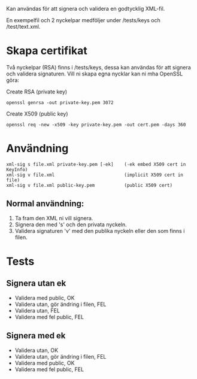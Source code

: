 ﻿Kan användas för att signera och validera en godtycklig XML-fil.

En exempelfil och 2 nyckelpar medföljer under /tests/keys och /test/text.xml.

# Skapa certifikat

Två nyckelpar (RSA) finns i /tests/keys, dessa kan användas för att signera och validera signaturen.
Vill ni skapa egna nycklar kan ni mha OpenSSL göra:

Create RSA (private key)

    openssl genrsa -out private-key.pem 3072

Create X509 (public key)

    openssl req -new -x509 -key private-key.pem -out cert.pem -days 360

# Användning

    xml-sig s file.xml private-key.pem [-ek]    (-ek embed X509 cert in KeyInfo)
    xml-sig v file.xml                          (implicit X509 cert in file)
    xml-sig v file.xml public-key.pem           (public X509 cert)

## Normal användning:  

1. Ta fram den XML ni vill signera.  
2. Signera den med 's' och den privata nyckeln.  
3. Validera signaturen 'v' med den publika nyckeln eller den som finns i filen.  

# Tests

## Signera utan ek

* Validera med public, OK
* Validera utan, gör ändring i filen, FEL
* Validera utan, FEL
* Validera med fel public, FEL

## Signera med ek

* Validera utan, OK
* Validera utan, gör ändring i filen, FEL
* Validera med public, OK
* Validera med fel public, FEL
